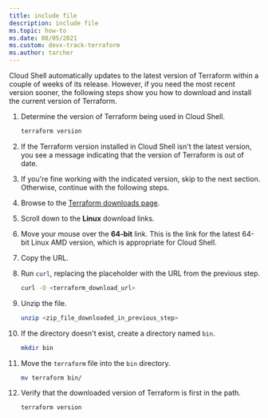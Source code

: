 ```yaml
---
title: include file
description: include file
ms.topic: how-to
ms.date: 08/05/2021
ms.custom: devx-track-terraform
ms.author: tarcher
---
```


Cloud Shell automatically updates to the latest version of Terraform within a couple of weeks of its release. However, if you need the most recent version sooner, the following steps show you how to download and install the current version of Terraform.

1. Determine the version of Terraform being used in Cloud Shell.

    ```bash
    terraform version
    ```

1. If the Terraform version installed in Cloud Shell isn't the latest version, you see a message indicating that the version of Terraform is out of date.

1. If you're fine working with the indicated version, skip to the next section. Otherwise, continue with the following steps.

1. Browse to the [Terraform downloads page](https://www.terraform.io/downloads.html).

1. Scroll down to the **Linux** download links.

1. Move your mouse over the **64-bit** link. This is the link for the latest 64-bit Linux AMD version, which is appropriate for Cloud Shell.

1. Copy the URL.

1. Run `curl`, replacing the placeholder with the URL from the previous step.

    ```bash
    curl -O <terraform_download_url>
    ```

1. Unzip the file.

    ```bash
    unzip <zip_file_downloaded_in_previous_step>
    ```

1. If the directory doesn't exist, create a directory named `bin`.

    ```bash
    mkdir bin
    ```

1. Move the `terraform` file into the `bin` directory.

    ```bash
    mv terraform bin/    
    ```

1. Verify that the downloaded version of Terraform is first in the path.

    ```bash
    terraform version
    ```
